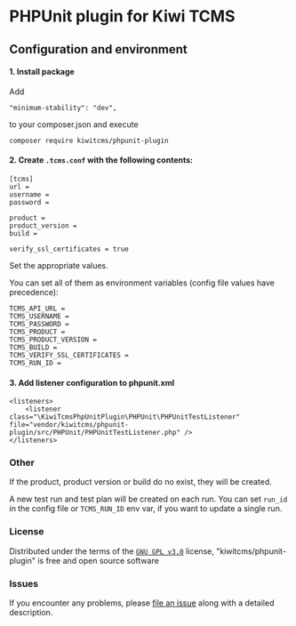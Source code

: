 # PHPUnit plugin for Kiwi TCMS

## Configuration and environment

#### 1. Install package
Add
```
"minimum-stability": "dev",
```
to your composer.json and execute

```
composer require kiwitcms/phpunit-plugin
```

#### 2. Create `.tcms.conf` with the following contents:

```
[tcms]
url =
username =
password =

product =
product_version =
build =

verify_ssl_certificates = true
```

Set the appropriate values.

You can set all of them as environment variables (config file values have precedence):

```
TCMS_API_URL =
TCMS_USERNAME =
TCMS_PASSWORD =
TCMS_PRODUCT =
TCMS_PRODUCT_VERSION =
TCMS_BUILD =
TCMS_VERIFY_SSL_CERTIFICATES =
TCMS_RUN_ID =
```

#### 3. Add listener configuration to phpunit.xml

```
<listeners>
    <listener class="\KiwiTcmsPhpUnitPlugin\PHPUnit\PHPUnitTestListener" file="vendor/kiwitcms/phpunit-plugin/src/PHPUnit/PHPUnitTestListener.php" />
</listeners>
```

### Other

If the product, product version or build do no exist, they will be created.

A new test run and test plan will be created on each run. You can set `run_id` in the config file or `TCMS_RUN_ID` env var, if you want to update a single run.

### License

Distributed under the terms of the [`GNU GPL v3.0`](http://www.gnu.org/licenses/gpl-3.0.txt) license, "kiwitcms/phpunit-plugin" is free and open source software


### Issues

If you encounter any problems, please [file an issue](https://github.com/kiwitcms/phpunit-plugin/issues) along with a detailed description.

